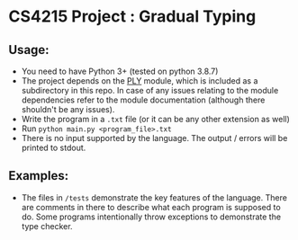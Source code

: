 # CS4215 Project : Gradual Typing

## Usage:
 - You need to have Python 3+ (tested on python 3.8.7)
 - The project depends on the [PLY](http://www.dabeaz.com/ply/ply.html#ply_nn0) module, which is included as a subdirectory in this repo. In case of any issues relating to the module dependencies refer to the module documentation (although there shouldn't be any issues).
 - Write the program in a `.txt` file (or it can be any other extension as well)
 - Run `python main.py <program_file>.txt`
 - There is no input supported by the language. The output / errors will be printed to stdout. 

## Examples:
 - The files in `/tests` demonstrate the key features of the language. There are comments in there to describe what each program is supposed to do. Some programs intentionally throw exceptions to demonstrate the type checker.

